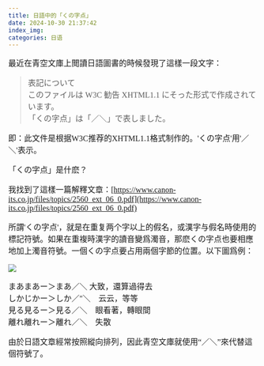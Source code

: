 ```yaml
---
title: 日語中的「くの字点」
date: 2024-10-30 21:37:42
index_img:
categories: 日语
---
```

<style>
p { font: 12pt Yu Mincho !important; }
</style>

最近在青空文庫上閲讀日語圖書的時候發現了這樣一段文字：

> 表記について  
> このファイルは W3C 勧告 XHTML1.1 にそった形式で作成されています。  
>「くの字点」は「／＼」で表しました。

即：此文件是根据W3C推荐的XHTML1.1格式制作的。'くの字点'用'／＼'表示。

「くの字点」是什麽？

我找到了這樣一篇解釋文章：[https://www.canon-its.co.jp/files/topics/2560_ext_06_0.pdf](https://www.canon-its.co.jp/files/topics/2560_ext_06_0.pdf)

所謂'くの字点'，就是在重复两个字以上的假名，或漢字与假名時使用的標記符號。如果在重複時漢字的讀音變爲濁音，那麽くの字点也要相應地加上濁音符號。一個くの字点要占用兩個字節的位置。以下圖爲例：

![](https://i.imgur.com/7NyGuQV.png)

まあまあー＞まあ／＼  大致，還算過得去  
しかじかー＞しか／"＼　云云，等等  
見る見るー＞見る／＼　眼看著，轉眼間  
離れ離れー＞離れ／＼　失散

由於日語文章經常按照縱向排列，因此青空文庫就使用“／＼”來代替這個符號了。
